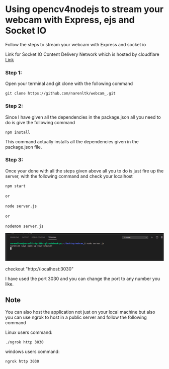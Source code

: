 # Using opencv4nodejs to stream your webcam with Express, ejs and Socket IO

Follow the steps to stream your webcam with Express and socket io

Link for Socket IO Content Delivery Network which is hosted by cloudflare [Link](https://cdnjs.com/libraries/socket.io)

### Step 1:

Open your terminal and git clone with the following command

```
git clone https://github.com/narenltk/webcam_.git
```

### Step 2:

Since I have given all the dependencies in the package.json all you need to do is give the following command

```
npm install
```

This command actually installs all the dependencies given in the package.json file.

### Step 3:

Once your done with all the steps given above all you to do is just fire up the server, with the following command and check your localhost

```
npm start

or

node server.js

or 

nodemon server.js
```

<p align="center">
  <img src="img/node_server.png">
</p>

checkout "http://localhost:3030"

I have used the port 3030 and you can change the port to any number you like.

## Note

You can also host the application not just on your local machine but also you can use ngrok to host in a public server and follow the following command

Linux users command:
```
./ngrok http 3030
```

windows users command:
```
ngrok http 3030
```

